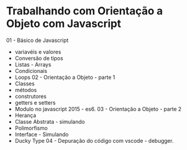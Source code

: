 # Trabalhando com Orientação a Objeto com Javascript
01 - Básico de Javascript
* variavéis e valores
* Conversão de tipos
* Listas - Arrays
* Condicionais
* Loops
02 - Orientação a Objeto - parte 1
* Classes
* métodos
* construtores
* getters e setters
* Modulo no javascript 2015 - es6.
03 - Orientação a Objeto - parte 2
* Herança
* Classe Abstrata - simulando
* Polimorfismo 
* Interface - Simulando
* Ducky Type 
04 - Depuração do código com vscode - debugger.